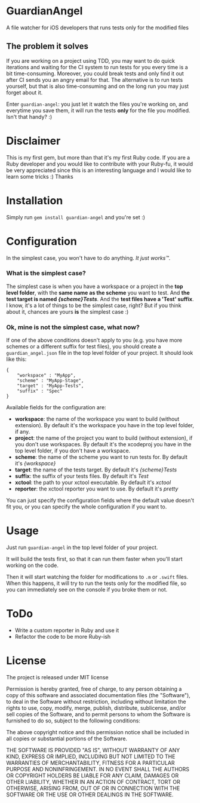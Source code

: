 GuardianAngel
=============

A file watcher for iOS developers that runs tests only for the modified files

The problem it solves
---------------------

If you are working on a project using TDD, you may want to do quick iterations and waiting for the CI system to run tests for you every time is a bit time-consuming. Moreover, you could break tests and only find it out after CI sends you an angry email for that. The alternative is to run tests yourself, but that is also time-consuming and on the long run you may just forget about it.

Enter `guardian-angel`: you just let it watch the files you're working on, and everytime you save them, it will run the tests **only** for the file you modified. Isn't that handy? :)

Disclaimer
==========

This is my first gem, but more than that it's my first Ruby code. If you are a Ruby developer and you would like to contribute with your Ruby-fu, it would be very appreciated since this is an interesting language and I would like to learn some tricks :) 
Thanks

Installation
=============

Simply run `gem install guardian-angel` and you're set :)

Configuration
=============

In the simplest case, you won't have to do anything. *It just works™*. 

### What is the simplest case?

The simplest case is when you have a workspace or a project in the **top level folder**, with the **same name as the scheme** you want to test. And **the test target is named _{scheme}Tests_**. And the **test files have a 'Test' suffix**. I know, it's a lot of things to be the simplest case, right? But if you think about it, chances are yours **is** the simplest case :)

### Ok, mine is not the simplest case, what now?

If one of the above conditions doesn't apply to you (e.g. you have more schemes or a different suffix for test files), you should create a `guardian_angel.json` file in the top level folder of your project. It should look like this:

```
{
	"workspace" : "MyApp",
	"scheme" : "MyApp-Stage",
	"target" : "MyApp-Tests",
	"suffix" : "Spec"
}
```

Available fields for the configuration are:

+ **workspace**: the name of the workspace you want to build (without extension). By default it's the workspace you have in the top level folder, if any.
+ **project**: the name of the project you want to build (without extension), if you don't use workspaces. By default it's the xcodeproj you have in the top level folder, if you don't have a workspace.
+ **scheme**: the name of the scheme you want to run tests for. By default it's *{workspace}*
+ **target**: the name of the tests target. By default it's *{scheme}Tests*
+ **suffix**: the suffix of your tests files. By default it's *Test*
+ **xctool**: the path to your xctool executable. By default it's *xctool*
+ **reporter**: the xctool reporter you want to use. By default it's *pretty*

You can just specify the configuration fields where the default value doesn't fit you, or you can specify the whole configuration if you want to.

Usage
======

Just run `guardian-angel` in the top level folder of your project.

It will build the tests first, so that it can run them faster when you'll start working on the code.

Then it will start watching the folder for modifications to `.m` or `.swift` files. When this happens, it will try to run the tests only for the modified file, so you can immediately see on the console if you broke them or not. 

ToDo
====

+ Write a custom reporter in Ruby and use it
+ Refactor the code to be more Ruby-ish

License
=======

The project is released under MIT license

Permission is hereby granted, free of charge, to any person obtaining a copy
of this software and associated documentation files (the "Software"), to deal
in the Software without restriction, including without limitation the rights
to use, copy, modify, merge, publish, distribute, sublicense, and/or sell
copies of the Software, and to permit persons to whom the Software is
furnished to do so, subject to the following conditions:

The above copyright notice and this permission notice shall be included in
all copies or substantial portions of the Software.

THE SOFTWARE IS PROVIDED "AS IS", WITHOUT WARRANTY OF ANY KIND, EXPRESS OR
IMPLIED, INCLUDING BUT NOT LIMITED TO THE WARRANTIES OF MERCHANTABILITY,
FITNESS FOR A PARTICULAR PURPOSE AND NONINFRINGEMENT. IN NO EVENT SHALL THE
AUTHORS OR COPYRIGHT HOLDERS BE LIABLE FOR ANY CLAIM, DAMAGES OR OTHER
LIABILITY, WHETHER IN AN ACTION OF CONTRACT, TORT OR OTHERWISE, ARISING FROM,
OUT OF OR IN CONNECTION WITH THE SOFTWARE OR THE USE OR OTHER DEALINGS IN
THE SOFTWARE.
